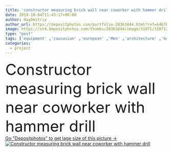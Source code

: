 ```yaml
---
title: 'constructor measuring brick wall near coworker with hammer drill '
date: 2019-10-04T11:43:17+00:00
author: HayDmitriy
author_url: https://depositphotos.com/portfolio-20363444.html?ref=64678756
image: https://st4.depositphotos.com/thumbs/20363444/image/31071/310712346/api_thumb_450.jpg?forcejpeg=true
type: "post"
tags: ['equipment' ,'caucasian' ,'european' ,'Men' ,'architecture' ,'hold' ,'development' ,'measure' ,'work' ,'tool' ,'stand' ,'together' ,'togetherness' ,'indoors' ,'project' ,'profession' ,'uniform' ,'handsome' ,'mature' ,'helmets' ,'daylight' ,'daytime' ,'builders' ,'colleagues' ,'checkered' ,'plaid' ,'coworkers' ,'bearded' ,'constructors' ,'Architects' ,'professional occupation' ,'Two People' ,'selective focus' ,'middle aged' ,'construction site' ,'measuring tape' ,'hammer drill' ]
categories: 
  - project
---
```

<div aling="center">
            <font size="60"> Constructor measuring brick wall near coworker with hammer drill</font>   
</div>
<div>
    <a href='https://st4.depositphotos.com/thumbs/20363444/image/31071/310712346/api_thumb_450.jpg?forcejpeg=true?ref=64678756' target=_blank > Go "Depositphotos" to get lage size of this picture ->
        <img href='https://st4.depositphotos.com/thumbs/20363444/image/31071/310712346/api_thumb_450.jpg?forcejpeg=true?ref=64678756' src='https://st4.depositphotos.com/20363444/31071/i/950/depositphotos_310712346-stock-photo-constructor-measuring-brick-wall-coworker.jpg?forcejpeg=true' alt='Constructor measuring brick wall near coworker with hammer drill' >
    </a>
</div>
